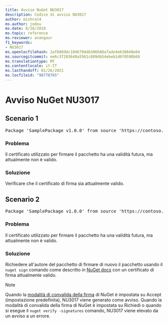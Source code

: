 ```yaml
---
title: Avviso NuGet NU3017
description: Codice di avviso NU3017
author: mishra14
ms.author: jodou
ms.date: 8/16/2018
ms.topic: reference
ms.reviewer: anangaur
f1_keywords:
- NU3017
ms.openlocfilehash: 2af6869dc1046794db306b88a7ade4e638848e04
ms.sourcegitcommit: ee6c3f203648a5561c809db54ebeb1d0f0598b68
ms.translationtype: MT
ms.contentlocale: it-IT
ms.lasthandoff: 01/26/2021
ms.locfileid: "98778765"
---
```

# <a name="nuget-warning-nu3017"></a>Avviso NuGet NU3017

## <a name="scenario-1"></a>Scenario 1

<pre>Package 'SamplePackage v1.0.0' from source 'https://contoso.com/index.json': The signing certificate is not yet valid.</pre>

### <a name="issue"></a>Problema

Il certificato utilizzato per firmare il pacchetto ha una validità futura, ma attualmente non è valido.


### <a name="solution"></a>Soluzione

Verificare che il certificato di firma sia attualmente valido.



## <a name="scenario-2"></a>Scenario 2

<pre>Package 'SamplePackage v1.0.0' from source 'https://contoso.com/index.json': The primary signature's certificate is not yet valid.</pre>

### <a name="issue"></a>Problema

Il certificato utilizzato per firmare il pacchetto ha una validità futura, ma attualmente non è valido.


### <a name="solution"></a>Soluzione

Richiedere all'autore del pacchetto di firmare di nuovo il pacchetto usando il `nuget sign` comando come descritto in [NuGet docs](../../create-packages/sign-a-package.md) con un certificato di firma attualmente valido.


> [!Note]
> Quando la [modalità di convalida della firma](../../consume-packages/installing-signed-packages.md#configure-package-signature-requirements) di NuGet è impostata su Accept (impostazione predefinita), NU3017 viene generato come avviso. Quando la modalità di convalida della firma di NuGet è impostata su Richiedi o quando si esegue il `nuget verify -signatures` comando, NU3017 viene elevato da un avviso a un errore. 
